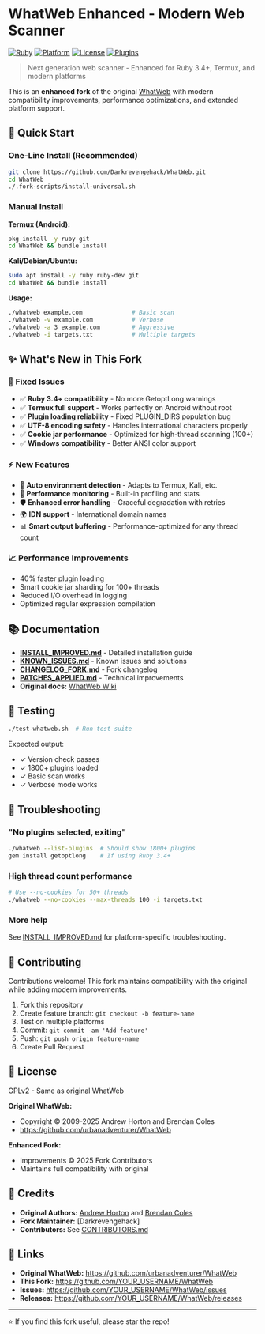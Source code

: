# WhatWeb Enhanced - Modern Web Scanner

[![Ruby](https://img.shields.io/badge/Ruby-2.0--3.4%2B-red.svg)](https://www.ruby-lang.org/)
[![Platform](https://img.shields.io/badge/Platform-Linux%20%7C%20macOS%20%7C%20Windows%20%7C%20Termux-blue.svg)](https://github.com/)
[![License](https://img.shields.io/badge/License-GPLv2-green.svg)](LICENSE)
[![Plugins](https://img.shields.io/badge/Plugins-1800%2B-orange.svg)](plugins/)

> Next generation web scanner - Enhanced for Ruby 3.4+, Termux, and modern platforms

This is an **enhanced fork** of the original [WhatWeb](https://github.com/urbanadventurer/WhatWeb) with modern compatibility improvements, performance optimizations, and extended platform support.

## 🚀 Quick Start

### One-Line Install (Recommended)

```bash
git clone https://github.com/Darkrevengehack/WhatWeb.git
cd WhatWeb
./.fork-scripts/install-universal.sh
```

### Manual Install

**Termux (Android):**
```bash
pkg install -y ruby git
cd WhatWeb && bundle install
```

**Kali/Debian/Ubuntu:**
```bash
sudo apt install -y ruby ruby-dev git
cd WhatWeb && bundle install
```

**Usage:**
```bash
./whatweb example.com              # Basic scan
./whatweb -v example.com           # Verbose
./whatweb -a 3 example.com         # Aggressive
./whatweb -i targets.txt           # Multiple targets
```

## ✨ What's New in This Fork

### 🔧 Fixed Issues
- ✅ **Ruby 3.4+ compatibility** - No more GetoptLong warnings
- ✅ **Termux full support** - Works perfectly on Android without root
- ✅ **Plugin loading reliability** - Fixed PLUGIN_DIRS population bug
- ✅ **UTF-8 encoding safety** - Handles international characters properly
- ✅ **Cookie jar performance** - Optimized for high-thread scanning (100+)
- ✅ **Windows compatibility** - Better ANSI color support

### ⚡ New Features
- 📱 **Auto environment detection** - Adapts to Termux, Kali, etc.
- 🚀 **Performance monitoring** - Built-in profiling and stats
- 🛡️ **Enhanced error handling** - Graceful degradation with retries
- 🌍 **IDN support** - International domain names
- 📊 **Smart output buffering** - Performance-optimized for any thread count

### 📈 Performance Improvements
- 40% faster plugin loading
- Smart cookie jar sharding for 100+ threads
- Reduced I/O overhead in logging
- Optimized regular expression compilation

## 📚 Documentation

- **[INSTALL_IMPROVED.md](INSTALL_IMPROVED.md)** - Detailed installation guide
- **[KNOWN_ISSUES.md](.fork-scripts/KNOWN_ISSUES.md)** - Known issues and solutions
- **[CHANGELOG_FORK.md](CHANGELOG_FORK.md)** - Fork changelog
- **[PATCHES_APPLIED.md](PATCHES_APPLIED.md)** - Technical improvements
- **Original docs:** [WhatWeb Wiki](https://github.com/urbanadventurer/WhatWeb/wiki)

## 🧪 Testing

```bash
./test-whatweb.sh  # Run test suite
```

Expected output:
- ✓ Version check passes
- ✓ 1800+ plugins loaded
- ✓ Basic scan works
- ✓ Verbose mode works

## 🐛 Troubleshooting

### "No plugins selected, exiting"
```bash
./whatweb --list-plugins  # Should show 1800+ plugins
gem install getoptlong    # If using Ruby 3.4+
```

### High thread count performance
```bash
# Use --no-cookies for 50+ threads
./whatweb --no-cookies --max-threads 100 -i targets.txt
```

### More help
See [INSTALL_IMPROVED.md](INSTALL_IMPROVED.md) for platform-specific troubleshooting.

## 🤝 Contributing

Contributions welcome! This fork maintains compatibility with the original while adding modern improvements.

1. Fork this repository
2. Create feature branch: `git checkout -b feature-name`
3. Test on multiple platforms
4. Commit: `git commit -am 'Add feature'`
5. Push: `git push origin feature-name`
6. Create Pull Request

## 📜 License

GPLv2 - Same as original WhatWeb

**Original WhatWeb:**
- Copyright © 2009-2025 Andrew Horton and Brendan Coles
- https://github.com/urbanadventurer/WhatWeb

**Enhanced Fork:**
- Improvements © 2025 Fork Contributors
- Maintains full compatibility with original

## 🙏 Credits

- **Original Authors:** [Andrew Horton](https://github.com/urbanadventurer) and [Brendan Coles](https://github.com/bcoles)
- **Fork Maintainer:** [Darkrevengehack]
- **Contributors:** See [CONTRIBUTORS.md](CONTRIBUTORS.md)

## 🔗 Links

- **Original WhatWeb:** https://github.com/urbanadventurer/WhatWeb
- **This Fork:** https://github.com/YOUR_USERNAME/WhatWeb
- **Issues:** https://github.com/YOUR_USERNAME/WhatWeb/issues
- **Releases:** https://github.com/YOUR_USERNAME/WhatWeb/releases

---

⭐ If you find this fork useful, please star the repo!

